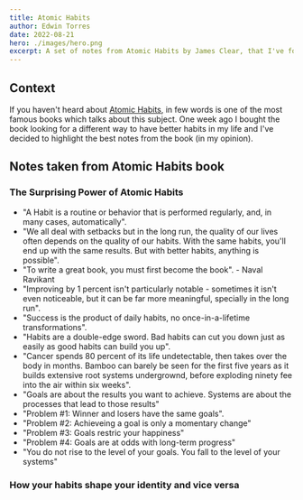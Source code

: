 ```yaml
---
title: Atomic Habits
author: Edwin Torres
date: 2022-08-21
hero: ./images/hero.png
excerpt: A set of notes from Atomic Habits by James Clear, that I've found pretty insightful.
---
```


## Context

If you haven't heard about [Atomic Habits](https://jamesclear.com/atomic-habits), in few words is one of the most famous books which talks about this subject. One week ago I bought the book looking for a different way to have better habits in my life and I've decided to highlight the best notes from the book (in my opinion).

## Notes taken from Atomic Habits book

### The Surprising Power of Atomic Habits

- "A Habit is a routine or behavior that is performed regularly, and, in many cases, automatically".
- "We all deal with setbacks but in the long run, the quality of our lives often depends on the quality of our habits. With the same habits, you'll end up with the same results. But with better habits, anything is possible".
- "To write a great book, you must first become the book". - Naval Ravikant
- "Improving by 1 percent isn't particularly notable - sometimes it isn't even noticeable, but it can be far more meaningful, specially in the long run".
- "Success is the product of daily habits, no once-in-a-lifetime transformations".
- "Habits are a double-edge sword. Bad habits can cut you down just as easily as good habits can build you up".
- "Cancer spends 80 percent of its life undetectable, then takes over the body in months. Bamboo can barely be seen for the first five years as it builds extensive root systems undergrownd, before exploding ninety fee into the air within six weeks".
- "Goals are about the results you want to achieve. Systems are about the processes that lead to those results"
- "Problem #1: Winner and losers have the same goals".
- "Problem #2: Achieveing a goal is only a momentary change"
- "Problem #3: Goals restric your happiness"
- "Problem #4: Goals are at odds with long-term progress"
- "You do not rise to the level of your goals. You fall to the level of your systems"

### How your habits shape your identity and vice versa
